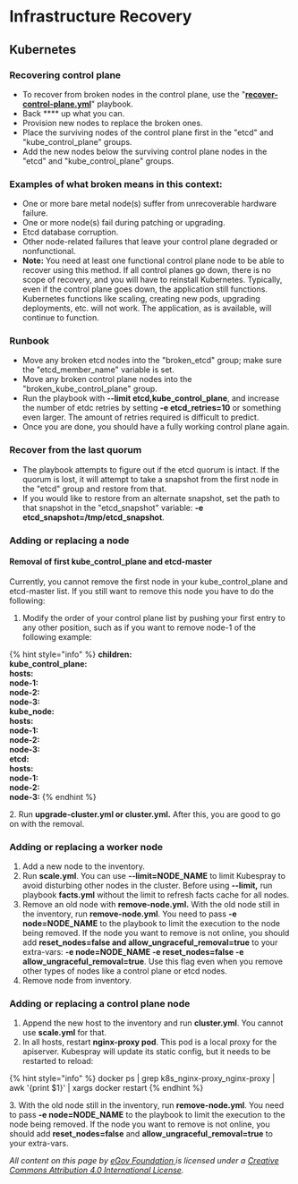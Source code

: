 # Infrastructure Recovery

## Kubernetes&#x20;

### Recovering control plane&#x20;

* To recover from broken nodes in the control plane, use the "[**recover-control-plane.yml**](https://github.com/egovernments/divoc-installer/blob/master/ansible-cookbooks/kubernetes/recover-control-plane.yml)" playbook.
* Back **** up what you can.
* Provision new nodes to replace the broken ones.
* Place the surviving nodes of the control plane first in the "etcd" and "kube\_control\_plane" groups.
* Add the new nodes below the surviving control plane nodes in the "etcd" and "kube\_control\_plane" groups.

### Examples of what broken means in this context:

* One or more bare metal node(s) suffer from unrecoverable hardware failure.&#x20;
* One or more node(s) fail during patching or upgrading.&#x20;
* Etcd database corruption.&#x20;
* Other node-related failures that leave your control plane degraded or nonfunctional.
* **Note:** You need at least one functional control plane node to be able to recover using this method. If all control planes go down, there is no scope of recovery, and you will have to reinstall Kubernetes. Typically, even if the control plane goes down, the application still functions. Kubernetes functions like scaling, creating new pods, upgrading deployments, etc. will not work. The application, as is available, will continue to function.

### Runbook

* Move any broken etcd nodes into the "broken\_etcd" group; make sure the "etcd\_member\_name" variable is set.
* Move any broken control plane nodes into the "broken\_kube\_control\_plane" group.
* Run the playbook with **--limit etcd,kube\_control\_plane**, and increase the number of etdc retries by setting **-e etcd\_retries=10** or something even larger. The amount of retries required is difficult to predict.
* Once you are done, you should have a fully working control plane again.

### **Recover from the last quorum**

* The playbook attempts to figure out if the etcd quorum is intact. If the quorum is lost, it will attempt to take a snapshot from the first node in the "etcd" group and restore from that.&#x20;
* If you would like to restore from an alternate snapshot, set the path to that snapshot in the "etcd\_snapshot" variable: **-e etcd\_snapshot=/tmp/etcd\_snapshot**.

### **Adding or replacing a node**

#### Removal of first kube\_control\_plane and etcd-master&#x20;

Currently, you cannot remove the first node in your kube\_control\_plane and etcd-master list. If you still want to remove this node you have to do the following:

1. Modify the order of your control plane list by pushing your first entry to any other position, such as if you want to remove node-1 of the following example:

{% hint style="info" %}
**children:**\
&#x20;   **kube\_control\_plane:**\
&#x20;     **hosts:**\
&#x20;       **node-1:**\
&#x20;       **node-2:**\
&#x20;       **node-3:**\
&#x20;   **kube\_node:**\
&#x20;     **hosts:**\
&#x20;       **node-1:**\
&#x20;       **node-2:**\
&#x20;       **node-3:**\
&#x20;   **etcd:**\
&#x20;     **hosts:**\
&#x20;       **node-1:**\
&#x20;       **node-2:**\
&#x20;       **node-3:**
{% endhint %}

2\. Run **upgrade-cluster.yml or cluster.yml.** After this, you are good to go on with the removal.

### **Adding or replacing a worker node**

1. Add a new node to the inventory.
2. Run **scale.yml**. You can use **--limit=NODE\_NAME** to limit Kubespray to avoid disturbing other nodes in the cluster. Before using **--limit,** run playbook **facts.yml** without the limit to refresh facts cache for all nodes.
3. Remove an old node with **remove-node.yml.** With the old node still in the inventory, run **remove-node.yml**. You need to pass **-e node=NODE\_NAME** to the playbook to limit the execution to the node being removed. If the node you want to remove is not online, you should add **reset\_nodes=false and allow\_ungraceful\_removal=true** to your extra-vars: **-e node=NODE\_NAME -e reset\_nodes=false -e allow\_ungraceful\_removal=true**. Use this flag even when you remove other types of nodes like a control plane or etcd nodes.
4. Remove node  from inventory.

### **Adding or replacing a control plane node**

1. Append the new host to the inventory and run **cluster.yml**. You cannot use **scale.yml** for that.
2. In all hosts, restart **nginx-proxy pod**. This pod is a local proxy for the apiserver. Kubespray will update its static config, but it needs to be restarted to reload:

{% hint style="info" %}
docker ps | grep k8s\_nginx-proxy\_nginx-proxy | awk '{print $1}' | xargs docker restart
{% endhint %}

&#x20;3\. With the old node still in the inventory, run **remove-node.yml**. You need to pass **-e  node=NODE\_NAME** to the playbook to limit the execution to the node being removed. If the node you want to remove is not online, you should add **reset\_nodes=false** and **allow\_ungraceful\_removal=true** to your extra-vars.



_All content on this page by_ [_eGov Foundation_ ](https://egov.org.in)_is licensed under a_ [_Creative Commons Attribution 4.0 International License_](http://creativecommons.org/licenses/by/4.0/)_._
